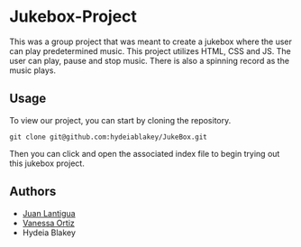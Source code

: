 Jukebox-Project
=====
This was a group project that was meant to create a jukebox where the user can play predetermined music. 
This project utilizes HTML, CSS and JS. The user can play, pause and stop music. There is also a spinning record as the music plays. 

Usage 
-----
To view our project, you can start by cloning the repository. 
```
git clone git@github.com:hydeiablakey/JukeBox.git

```
Then you can click and open the associated index file to begin trying out this jukebox project. 

Authors
----
* [Juan Lantigua](https://github.com/xCito)
* [Vanessa Ortiz](https://github.com/VanessaOrtiz30)
* Hydeia Blakey

